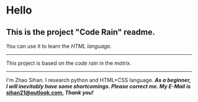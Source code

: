 # Hello
## This is the project "Code Rain" readme.
You can use it to learn the *HTML language.*  
***
This project is based on the *code rain* in the *matrix*.
***
I'm Zhao Sihan. I research python and HTML+CSS language. ***As a beginner, I will inevitably have some shortcomings. Please correct me. My E-Mail is* <u>sihan21@outlook.com.</u> *Thank you!***
